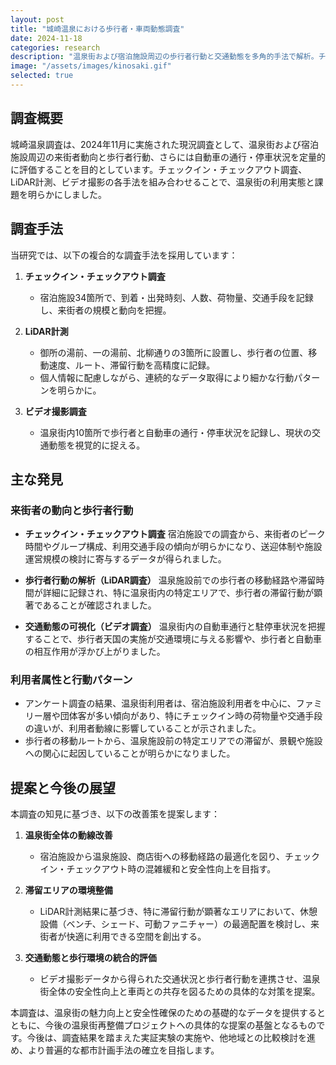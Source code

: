 ```yaml
---
layout: post
title: "城崎温泉における歩行者・車両動態調査"
date: 2024-11-18
categories: research
description: "温泉街および宿泊施設周辺の歩行者行動と交通動態を多角的手法で解析。チェックイン・チェックアウト調査、LiDAR計測、ビデオ撮影による現況把握から、温泉街の利用実態と安全性向上への示唆を得ました。"
image: "/assets/images/kinosaki.gif"
selected: true
---
```


## 調査概要

城崎温泉調査は、2024年11月に実施された現況調査として、温泉街および宿泊施設周辺の来街者動向と歩行者行動、さらには自動車の通行・停車状況を定量的に評価することを目的としています。チェックイン・チェックアウト調査、LiDAR計測、ビデオ撮影の各手法を組み合わせることで、温泉街の利用実態と課題を明らかにしました。

## 調査手法

当研究では、以下の複合的な調査手法を採用しています：

1. **チェックイン・チェックアウト調査**
   - 宿泊施設34箇所で、到着・出発時刻、人数、荷物量、交通手段を記録し、来街者の規模と動向を把握。

2. **LiDAR計測**
   - 御所の湯前、一の湯前、北柳通りの3箇所に設置し、歩行者の位置、移動速度、ルート、滞留行動を高精度に記録。
   - 個人情報に配慮しながら、連続的なデータ取得により細かな行動パターンを明らかに。

3. **ビデオ撮影調査**
   - 温泉街内10箇所で歩行者と自動車の通行・停車状況を記録し、現状の交通動態を視覚的に捉える。

## 主な発見

### 来街者の動向と歩行者行動

* **チェックイン・チェックアウト調査**
  宿泊施設での調査から、来街者のピーク時間やグループ構成、利用交通手段の傾向が明らかになり、送迎体制や施設運営規模の検討に寄与するデータが得られました。

* **歩行者行動の解析（LiDAR調査）**
  温泉施設前での歩行者の移動経路や滞留時間が詳細に記録され、特に温泉街内の特定エリアで、歩行者の滞留行動が顕著であることが確認されました。

* **交通動態の可視化（ビデオ調査）**
  温泉街内の自動車通行と駐停車状況を把握することで、歩行者天国の実施が交通環境に与える影響や、歩行者と自動車の相互作用が浮かび上がりました。

### 利用者属性と行動パターン

* アンケート調査の結果、温泉街利用者は、宿泊施設利用者を中心に、ファミリー層や団体客が多い傾向があり、特にチェックイン時の荷物量や交通手段の違いが、利用者動線に影響していることが示されました。
* 歩行者の移動ルートから、温泉施設前の特定エリアでの滞留が、景観や施設への関心に起因していることが明らかになりました。

## 提案と今後の展望

本調査の知見に基づき、以下の改善策を提案します：

1. **温泉街全体の動線改善**
   - 宿泊施設から温泉施設、商店街への移動経路の最適化を図り、チェックイン・チェックアウト時の混雑緩和と安全性向上を目指す。

2. **滞留エリアの環境整備**
   - LiDAR計測結果に基づき、特に滞留行動が顕著なエリアにおいて、休憩設備（ベンチ、シェード、可動ファニチャー）の最適配置を検討し、来街者が快適に利用できる空間を創出する。

3. **交通動態と歩行環境の統合的評価**
   - ビデオ撮影データから得られた交通状況と歩行者行動を連携させ、温泉街全体の安全性向上と車両との共存を図るための具体的な対策を提案。

本調査は、温泉街の魅力向上と安全性確保のための基礎的なデータを提供するとともに、今後の温泉街再整備プロジェクトへの具体的な提案の基盤となるものです。今後は、調査結果を踏まえた実証実験の実施や、他地域との比較検討を進め、より普遍的な都市計画手法の確立を目指します。
